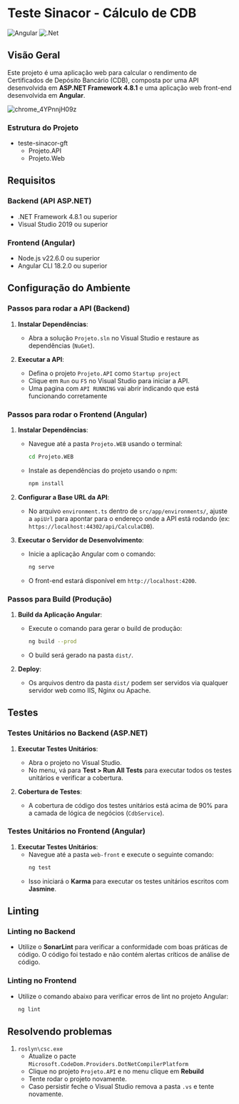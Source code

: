 # Teste Sinacor - Cálculo de CDB

![Angular](https://img.shields.io/badge/angular-%23DD0031.svg?style=for-the-badge&logo=angular&logoColor=white)
![.Net](https://img.shields.io/badge/.NET-5C2D91?style=for-the-badge&logo=.net&logoColor=white)

## Visão Geral

Este projeto é uma aplicação web para calcular o rendimento de Certificados de Depósito Bancário (CDB), composta por uma API desenvolvida em **ASP.NET Framework 4.8.1** e uma aplicação web front-end desenvolvida em **Angular**.

![chrome_4YPnnjH09z](https://github.com/user-attachments/assets/6b9d252d-d511-48b7-a58e-080ef8b67500)

### Estrutura do Projeto

- teste-sinacor-gft
	- Projeto.API
	- Projeto.Web

	
## Requisitos

### Backend (API ASP.NET)

- .NET Framework 4.8.1 ou superior
- Visual Studio 2019 ou superior

### Frontend (Angular)

- Node.js v22.6.0 ou superior
- Angular CLI 18.2.0 ou superior

## Configuração do Ambiente

### Passos para rodar a API (Backend)

1. **Instalar Dependências**:
   - Abra a solução `Projeto.sln` no Visual Studio e restaure as dependências (`NuGet`).

2. **Executar a API**:
   - Defina o projeto `Projeto.API` como `Startup project`
   - Clique em `Run` ou `F5` no Visual Studio para iniciar a API.
   - Uma pagina com `API RUNNING` vai abrir indicando que está funcionando corretamente

### Passos para rodar o Frontend (Angular)

1. **Instalar Dependências**:
   - Navegue até a pasta `Projeto.WEB` usando o terminal:
     ```bash
     cd Projeto.WEB
     ```
   - Instale as dependências do projeto usando o npm:
     ```bash
     npm install
     ```

2. **Configurar a Base URL da API**:
   - No arquivo `environment.ts` dentro de `src/app/environments/`, ajuste a `apiUrl` para apontar para o endereço onde a API está rodando (ex: `https://localhost:44302/api/CalculaCDB`).

3. **Executar o Servidor de Desenvolvimento**:
   - Inicie a aplicação Angular com o comando:
     ```bash
     ng serve
     ```
   - O front-end estará disponível em `http://localhost:4200`.

### Passos para Build (Produção)

1. **Build da Aplicação Angular**:
   - Execute o comando para gerar o build de produção:
     ```bash
     ng build --prod
     ```
   - O build será gerado na pasta `dist/`.

2. **Deploy**:
   - Os arquivos dentro da pasta `dist/` podem ser servidos via qualquer servidor web como IIS, Nginx ou Apache.

## Testes

### Testes Unitários no Backend (ASP.NET)

1. **Executar Testes Unitários**:
   - Abra o projeto no Visual Studio.
   - No menu, vá para **Test > Run All Tests** para executar todos os testes unitários e verificar a cobertura.

2. **Cobertura de Testes**:
   - A cobertura de código dos testes unitários está acima de 90% para a camada de lógica de negócios (`CdbService`).

### Testes Unitários no Frontend (Angular)

1. **Executar Testes Unitários**:
   - Navegue até a pasta `web-front` e execute o seguinte comando:
     ```bash
     ng test
     ```
   - Isso iniciará o **Karma** para executar os testes unitários escritos com **Jasmine**.


## Linting

### Linting no Backend

- Utilize o **SonarLint** para verificar a conformidade com boas práticas de código. O código foi testado e não contém alertas críticos de análise de código.

### Linting no Frontend

- Utilize o comando abaixo para verificar erros de lint no projeto Angular:
  ```bash
  ng lint

## Resolvendo problemas
1. `roslyn\csc.exe`
   - Atualize o pacte `Microsoft.CodeDom.Providers.DotNetCompilerPlatform`
   - Clique no projeto `Projeto.API` e no menu clique em **Rebuild**
   - Tente rodar o projeto novamente.
   - Caso persistir feche o Visual Studio remova a pasta `.vs` e tente novamente.
